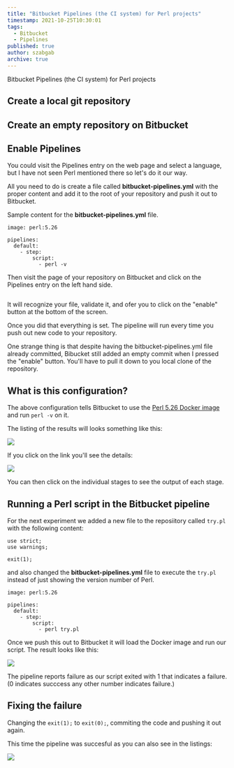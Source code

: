 ```yaml
---
title: "Bitbucket Pipelines (the CI system) for Perl projects"
timestamp: 2021-10-25T10:30:01
tags:
  - Bitbucket
  - Pipelines
published: true
author: szabgab
archive: true
---
```



Bitbucket Pipelines (the CI system) for Perl projects


## Create a local git repository

## Create an empty repository on Bitbucket

## Enable Pipelines

You could visit the Pipelines entry on the web page and select a language, but I have not
seen Perl mentioned there so let's do it our way.

All you need to do is create a file called <b>bitbucket-pipelines.yml</b> with the proper content
and add it to the root of your repository and push it out to Bitbucket.

Sample content for the <b>bitbucket-pipelines.yml</b> file.

```
image: perl:5.26

pipelines:
  default:
    - step:
        script:
          - perl -v
```

Then visit the page of your repository on Bitbucket and click on the Pipelines entry on the left hand side.

<img src="/img/bitbucket_left_menu_pipelines.png" alt="" />

It will recognize your file, validate it, and ofer you to click on the "enable" button at the bottom of the
screen.

Once you did that everything is set. The pipeline will run every time you push out new code to your repository.

One strange thing is that despite having the bitbucket-pipelines.yml file already committed, Bibucket still added
an empty commit when I pressed the "enable" button. You'll have to pull it down to you local clone of the
repository.

## What is this configuration?

The above configuration tells Bitbucket to use the [Perl 5.26 Docker image](https://hub.docker.com/_/perl/)
and run `perl -v` on it. 

The listing of the results will looks something like this:

![](/img/bitbucket_pipelines_list_1.png)

If you click on the link you'll see the details:

![](/img/bitbucket_pipelines_results_1.png)

You can then click on the individual stages to see the output of each stage.

## Running a Perl script in the Bitbucket pipeline

For the next experiment we added a new file to the reposiitory called `try.pl` with the following content:

```
use strict;
use warnings;

exit(1);
```

and also changed the <b>bitbucket-pipelines.yml</b> file to execute the `try.pl` instead
of just showing the version number of Perl.

```
image: perl:5.26

pipelines:
  default:
    - step:
        script:
          - perl try.pl
```

Once we push this out to Bitbucket it will load the Docker image and run our script. The result looks like this:

![](/img/bitbucket_pipelines_2.png)

The pipeline reports failure as our script exited with 1 that indicates a failure. (0 indicates succcess any other number indicates failure.)

## Fixing the failure

Changing the `exit(1);` to `exit(0);`, commiting the code and pushing it out again.

This time the pipeline was succesful as you can also see in the listings:

![](/img/bitbucket_pipelines_3.png)



